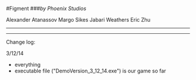 #Figment
###_by Phoenix Studios_


Alexander Atanassov
Margo Sikes
Jabari Weathers
Eric Zhu


---
---

Change log:

3/12/14
- everything
- executable file ("DemoVersion_3_12_14.exe") is our game so far